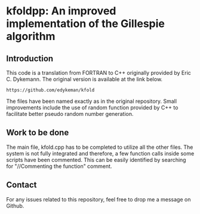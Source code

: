 # kfoldpp: An improved implementation of the Gillespie algorithm

## Introduction
This code is a translation from FORTRAN to C++ originally provided by Eric C. Dykemann. The original version is available at the link below.
```
https://github.com/edykeman/kfold
```
The files have been named exactly as in the original repository. Small improvements include the use of random function provided by C++ to facilitate better pseudo random number generation.

## Work to be done
The main file, kfold.cpp has to be completed to utilize all the other files. The system is not fully integrated and therefore, a few function calls inside some scripts have been commented. This can be easily identified by searching for "//Commenting the function" comment.

## Contact
For any issues related to this repository, feel free to drop me a message on Github.
